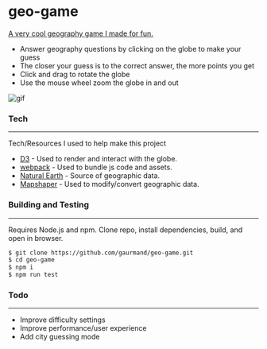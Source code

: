 # geo-game

[A very cool geography game I made for fun.](http://geo.gaurmand.com)


  - Answer geography questions by clicking on the globe to make your guess
  - The closer your guess is to the correct answer, the more points you get
  - Click and drag to rotate the globe
  - Use the mouse wheel zoom the globe in and out

  ![gif](/screenshots/geo2.gif)

### Tech
--------
Tech/Resources I used to help make this project

* [D3](https://github.com/d3/d3) - Used to render and interact with the globe.
* [webpack](https://github.com/webpack/webpack) - Used to bundle js code and assets.
* [Natural Earth](https://www.naturalearthdata.com/downloads/) - Source of geographic data.
* [Mapshaper](https://github.com/mbloch/mapshaper) - Used to modify/convert geographic data.

### Building and Testing
-----------------------
Requires Node.js and npm.
Clone repo, install dependencies, build, and open in browser.

```sh
$ git clone https://github.com/gaurmand/geo-game.git
$ cd geo-game
$ npm i
$ npm run test
```

### Todo
---------
 - Improve difficulty settings
 - Improve performance/user experience
 - Add city guessing mode